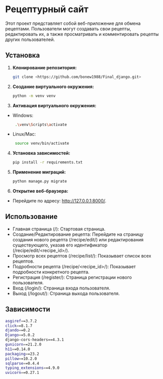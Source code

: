 # Рецептурный сайт

Этот проект представляет собой веб-приложение для обмена рецептами. Пользователи могут создавать свои рецепты, редактировать их, а также просматривать и комментировать рецепты других пользователей.

## Установка

1. **Клонирование репозитория:**

   ```bash
   git clone <https://github.com/bonew1988/Final_django.git>
2. **Создание виртуального окружения:**
   ```bash
   python -m venv venv
3. **Активация виртуального окружения:**
 
* Windows:
   ```bash
    .\venv\Scripts\activate
* Linux/Mac:
   ```bash
    source venv/bin/activate
4. **Установка зависимостей:**
   ```bash
   pip install -r requirements.txt
5. **Применение миграций:**
   ```bash
   python manage.py migrate
6. **Открытие веб-браузера:**
   
* Перейдите по адресу:  <http://127.0.0.1:8000/>.

## Использование
* Главная страница (/): Стартовая страница.
* Создание/Редактирование рецепта: Перейдите на страницу создания нового рецепта (/recipe/edit/) или редактирования существующего, указав его идентификатор (/recipe/edit/<recipe_id>/).
* Просмотр всех рецептов (/recipe/list/): Показывает список всех рецептов.
* Подробности рецепта (/recipe/<recipe_id>/): Показывает подробности конкретного рецепта.
* Регистрация (/register/): Страница регистрации нового пользователя.
* Вход (/login/): Страница входа пользователя.
* Выход (/logout/): Страница выхода пользователя.

## Зависимости
```bash
asgiref==3.7.2
click==8.1.7
djando==0.2
Django==5.0.2
django-cors-headers==4.3.1
gunicorn==21.2.0
h11==0.14.0
packaging==23.2
pillow==10.2.0
sqlparse==0.4.4
typing_extensions==4.9.0
uvicorn==0.27.1

